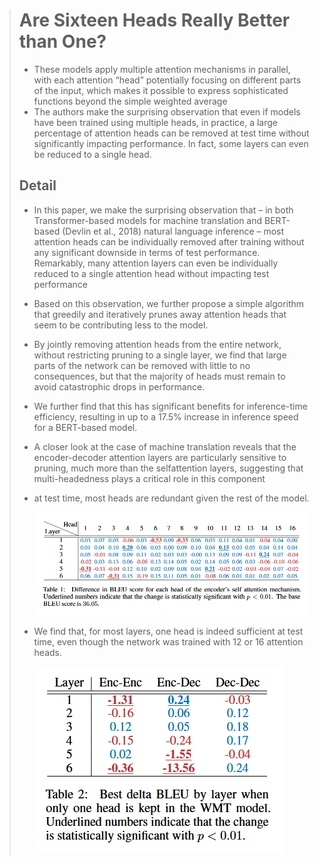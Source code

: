 > # Are Sixteen Heads Really Better than One?
>
> * These models apply multiple attention mechanisms in parallel, with each attention “head” potentially focusing on different parts of the input, which makes it possible to express sophisticated functions beyond the simple weighted average
> * The authors make the surprising observation that even if models have been trained using multiple heads, in practice, a large percentage of attention heads can be removed at test time without significantly impacting performance. In fact, some layers can even be reduced to a single head.
>
> ## Detail
>
> * In this paper, we make the surprising observation that – in both Transformer-based models for machine translation and BERT-based (Devlin et al., 2018) natural language inference – most attention heads can be individually removed after training without any significant downside in terms of test performance. Remarkably, many attention layers can even be individually reduced to a single attention head without impacting test performance
> * Based on this observation, we further propose a simple algorithm that greedily and iteratively prunes away attention heads that seem to be contributing less to the model.
> * By jointly removing attention heads from the entire network, without restricting pruning to a single layer, we find that large parts of the network can be removed with little to no consequences, but that the majority of heads must remain to avoid catastrophic drops in performance.
> * We further find that this has significant benefits for inference-time efficiency, resulting in up to a 17.5% increase in inference speed for a BERT-based model.
> * A closer look at the case of machine translation reveals that the encoder-decoder attention layers are particularly sensitive to pruning, much more than the selfattention layers, suggesting that multi-headedness plays a critical role in this component
> * at test time, most heads are redundant given the rest of the model.
>
>   ![1731504728889](images/Aresixteenheadsreallybetterthanone/1731504728889.png)
> * We find that, for most layers, one head is indeed sufficient at test time, even though the network was trained with 12 or 16 attention heads.
>
>   ![1731505034880](images/Aresixteenheadsreallybetterthanone/1731505034880.png)
